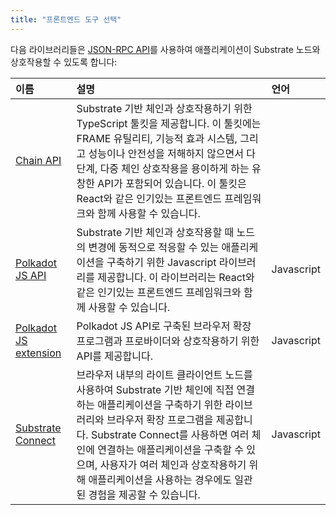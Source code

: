 ```yaml
---
title: "프론트엔드 도구 선택"
---
```


다음 라이브러리들은 [JSON-RPC API](https://github.com/paritytech/jsonrpsee)를 사용하여 애플리케이션이 Substrate 노드와 상호작용할 수 있도록 합니다:

| 이름 | 설명 | 언어 |
| :---- | :----------- | :-------- |
| [Chain API](https://github.com/paritytech/capi) | Substrate 기반 체인과 상호작용하기 위한 TypeScript 툴킷을 제공합니다. 이 툴킷에는 FRAME 유틸리티, 기능적 효과 시스템, 그리고 성능이나 안전성을 저해하지 않으면서 다단계, 다중 체인 상호작용을 용이하게 하는 유창한 API가 포함되어 있습니다. 이 툴킷은 React와 같은 인기있는 프론트엔드 프레임워크와 함께 사용할 수 있습니다. |
| [Polkadot JS API](https://polkadot.js.org/docs/api) | Substrate 기반 체인과 상호작용할 때 노드의 변경에 동적으로 적응할 수 있는 애플리케이션을 구축하기 위한 Javascript 라이브러리를 제공합니다. 이 라이브러리는 React와 같은 인기있는 프론트엔드 프레임워크와 함께 사용할 수 있습니다. | Javascript |
| [Polkadot JS extension](https://polkadot.js.org/docs/extension/) | Polkadot JS API로 구축된 브라우저 확장 프로그램과 프로바이더와 상호작용하기 위한 API를 제공합니다. | Javascript |
| [Substrate Connect](/learn/light-clients-in-substrate-connect/) | 브라우저 내부의 라이트 클라이언트 노드를 사용하여 Substrate 기반 체인에 직접 연결하는 애플리케이션을 구축하기 위한 라이브러리와 브라우저 확장 프로그램을 제공합니다. Substrate Connect를 사용하면 여러 체인에 연결하는 애플리케이션을 구축할 수 있으며, 사용자가 여러 체인과 상호작용하기 위해 애플리케이션을 사용하는 경우에도 일관된 경험을 제공할 수 있습니다. | Javascript |